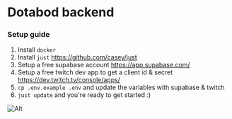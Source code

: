 # Dotabod backend

### Setup guide

1. Install `docker`
1. Install `just` https://github.com/casey/just
2. Setup a free supabase account https://app.supabase.com/
3. Setup a free twitch dev app to get a client id & secret https://dev.twitch.tv/console/apps/
4. `cp .env.example .env` and update the variables with supabase & twitch
5. `just update` and you're ready to get started :)

![Alt](https://repobeats.axiom.co/api/embed/943063b4aa73d534ab5d3c1a2f2406c1bf73ba1a.svg "Repobeats analytics image")
